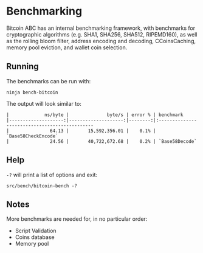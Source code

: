 Benchmarking
============

Bitcoin ABC has an internal benchmarking framework, with benchmarks
for cryptographic algorithms (e.g. SHA1, SHA256, SHA512, RIPEMD160),
as well as the rolling bloom filter, address encoding and decoding,
CCoinsCaching, memory pool eviction, and wallet coin selection.

Running
---------------------
The benchmarks can be run with:

    ninja bench-bitcoin

The output will look similar to:
```
|             ns/byte |              byte/s | error % | benchmark
|--------------------:|--------------------:|--------:|:----------------------------------------------
|               64.13 |       15,592,356.01 |    0.1% | `Base58CheckEncode`
|               24.56 |       40,722,672.68 |    0.2% | `Base58Decode`

```

Help
---------------------
`-?` will print a list of options and exit:

    src/bench/bitcoin-bench -?

Notes
---------------------
More benchmarks are needed for, in no particular order:
- Script Validation
- Coins database
- Memory pool

